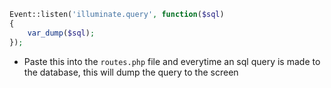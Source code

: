 
```php
Event::listen('illuminate.query', function($sql)
{
    var_dump($sql);
});
```

* Paste this into the `routes.php` file and everytime an sql query is made to the database, this will dump the query to the screen